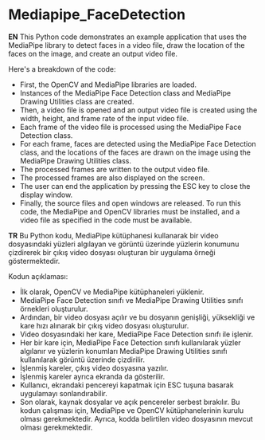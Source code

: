 # Mediapipe_FaceDetection
**EN** This Python code demonstrates an example application that uses the MediaPipe library to detect faces in a video file, draw the location of the faces on the image, and create an output video file.

Here's a breakdown of the code:

- First, the OpenCV and MediaPipe libraries are loaded.
- Instances of the MediaPipe Face Detection class and MediaPipe Drawing Utilities class are created.
- Then, a video file is opened and an output video file is created using the width, height, and frame rate of the input video file.
- Each frame of the video file is processed using the MediaPipe Face Detection class.
- For each frame, faces are detected using the MediaPipe Face Detection class, and the locations of the faces are drawn on the image using the MediaPipe Drawing Utilities class.
- The processed frames are written to the output video file.
- The processed frames are also displayed on the screen.
- The user can end the application by pressing the ESC key to close the display window.
- Finally, the source files and open windows are released.
To run this code, the MediaPipe and OpenCV libraries must be installed, and a video file as specified in the code must be available.


**TR**  Bu Python kodu, MediaPipe kütüphanesi kullanarak bir video dosyasındaki yüzleri algılayan ve görüntü üzerinde yüzlerin konumunu çizdirerek bir çıkış video dosyası oluşturan bir uygulama örneği göstermektedir.

Kodun açıklaması:

- İlk olarak, OpenCV ve MediaPipe kütüphaneleri yüklenir.
- MediaPipe Face Detection sınıfı ve MediaPipe Drawing Utilities sınıfı örnekleri oluşturulur.
- Ardından, bir video dosyası açılır ve bu dosyanın genişliği, yüksekliği ve kare hızı alınarak bir çıkış video dosyası oluşturulur.
- Video dosyasındaki her kare, MediaPipe Face Detection sınıfı ile işlenir.
- Her bir kare için, MediaPipe Face Detection sınıfı kullanılarak yüzler algılanır ve yüzlerin konumları MediaPipe Drawing Utilities sınıfı kullanılarak görüntü üzerinde çizdirilir.
- İşlenmiş kareler, çıkış video dosyasına yazılır.
- İşlenmiş kareler ayrıca ekranda da gösterilir.
- Kullanıcı, ekrandaki pencereyi kapatmak için ESC tuşuna basarak uygulamayı sonlandırabilir.
- Son olarak, kaynak dosyalar ve açık pencereler serbest bırakılır.
Bu kodun çalışması için, MediaPipe ve OpenCV kütüphanelerinin kurulu olması gerekmektedir. Ayrıca, kodda belirtilen video dosyasının mevcut olması gerekmektedir.
